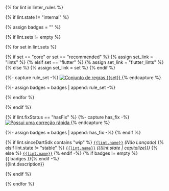 <!-- ia-translate: true -->
{% for lint in linter_rules %}

{% if lint.state != "internal" %}

{% assign badges = "" %}

{% if lint.sets != empty %}

{% for set in lint.sets %}

{% if set == "core" or set == "recommended" %}
{% assign set_link = "lints" %}
{% elsif set == "flutter" %}
{% assign set_link = "flutter_lints" %}
{% else %}
{% assign set_link = set %}
{% endif %}

{%- capture rule_set -%}
<a href="/tools/linter-rules#{{set_link}}">
    <img src="/assets/img/tools/linter/style-{{set}}.svg" alt="Conjunto de regras {{set}}">
</a>
{% endcapture %}

{%- assign badges = badges | append: rule_set -%}

{% endfor %}

{% endif %}

{% if lint.fixStatus == "hasFix" %}
{%- capture has_fix -%}
<a href="/tools/linter-rules#quick-fixes">
<img src="/assets/img/tools/linter/has-fix.svg" alt="Possui uma correção rápida">
</a>
{% endcapture %}

{%- assign badges = badges | append: has_fix -%}
{% endif %}

<a id="{{lint.name}}"></a>
{% if lint.sinceDartSdk contains "wip" %}
[`{{lint.name}}`](/tools/linter-rules/{{lint.name}}) _(Não Lançado)_
{% elsif lint.state != "stable" %}
[`{{lint.name}}`](/tools/linter-rules/{{lint.name}}) _({{lint.state | capitalize}})_
{% else %}
[`{{lint.name}}`](/tools/linter-rules/{{lint.name}})
{% endif -%}
{% if badges != empty %}<br>{{ badges }}{% endif -%}<br>{{lint.description}}

{% endif %}

{% endfor %}
